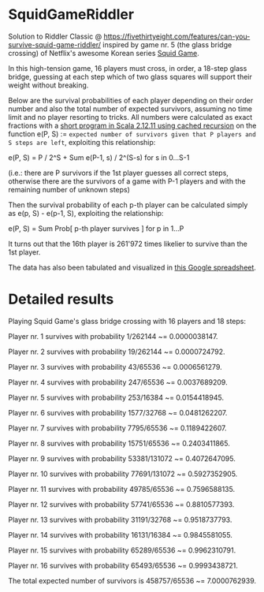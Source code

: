 # SquidGameRiddler
Solution to Riddler Classic @ https://fivethirtyeight.com/features/can-you-survive-squid-game-riddler/ inspired by game nr. 5 (the glass bridge crossing) of Netflix's awesome Korean series [Squid Game](https://www.netflix.com/title/81040344).

In this high-tension game, 16 players must cross, in order, a 18-step glass bridge, guessing at each step which of two glass squares will support their weight without breaking.

Below are the survival probabilities of each player depending on their order number and also the total number of expected survivors, assuming no time limit and no player resorting to tricks. All numbers were calculated as exact fractions with a [short program in Scala 2.12.11 using cached recursion](https://github.com/stefperf/SquidGameRiddler/blob/main/SquidGameRiddler.scala) on the function e(P, S) := `expected number of survivors given that P players and S steps are left`, exploiting this relationship:

e(P, S)   =   P / 2^S + Sum e(P-1, s) / 2^(S-s) for s in 0...S-1

(i.e.: there are P survivors if the 1st player guesses all correct steps, otherwise there are the survivors of a game with P-1 players and with the remaining number of unknown steps)

Then the survival probability of each p-th player can be calculated simply as e(p, S) - e(p-1, S), exploiting the relationship:

e(P, S)   =   Sum Prob\[ p-th player survives \] for p in 1...P

It turns out that the 16th player is 261'972 times likelier to survive than the 1st player.

The data has also been tabulated and visualized in [this Google spreadsheet](https://docs.google.com/spreadsheets/d/1DdTaY0syGlr8gimWOWjR5Hk_FeOtbFyqBC-CHCyZfo4/edit?usp=sharing).

# Detailed results

Playing Squid Game's glass bridge crossing with 16 players and 18 steps:

Player nr. 1 survives with probability 1/262144 ~= 0.0000038147.

Player nr. 2 survives with probability 19/262144 ~= 0.0000724792.

Player nr. 3 survives with probability 43/65536 ~= 0.0006561279.

Player nr. 4 survives with probability 247/65536 ~= 0.0037689209.

Player nr. 5 survives with probability 253/16384 ~= 0.0154418945.

Player nr. 6 survives with probability 1577/32768 ~= 0.0481262207.

Player nr. 7 survives with probability 7795/65536 ~= 0.1189422607.

Player nr. 8 survives with probability 15751/65536 ~= 0.2403411865.

Player nr. 9 survives with probability 53381/131072 ~= 0.4072647095.

Player nr. 10 survives with probability 77691/131072 ~= 0.5927352905.

Player nr. 11 survives with probability 49785/65536 ~= 0.7596588135.

Player nr. 12 survives with probability 57741/65536 ~= 0.8810577393.

Player nr. 13 survives with probability 31191/32768 ~= 0.9518737793.

Player nr. 14 survives with probability 16131/16384 ~= 0.9845581055.

Player nr. 15 survives with probability 65289/65536 ~= 0.9962310791.

Player nr. 16 survives with probability 65493/65536 ~= 0.9993438721.

The total expected number of survivors is 458757/65536 ~= 7.0000762939.
